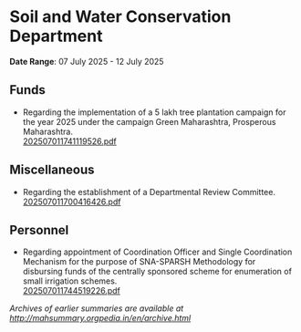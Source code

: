 # Soil and Water Conservation Department

**Date Range**: 07 July 2025 - 12 July 2025


## Funds
- Regarding the implementation of a 5 lakh tree plantation campaign for the year 2025 under the campaign Green Maharashtra, Prosperous Maharashtra.\
  [202507011741119526.pdf](https://gr.maharashtra.gov.in/Site/Upload/Government%20Resolutions/English/202507011741119526.pdf)

## Miscellaneous
- Regarding the establishment of a Departmental Review Committee.\
  [202507011700416426.pdf](https://gr.maharashtra.gov.in/Site/Upload/Government%20Resolutions/English/202507011700416426.pdf)

## Personnel
- Regarding appointment of Coordination Officer and Single Coordination Mechanism for the purpose of SNA-SPARSH Methodology for disbursing funds of the centrally sponsored scheme for enumeration of small irrigation schemes.\
  [202507011744519226.pdf](https://gr.maharashtra.gov.in/Site/Upload/Government%20Resolutions/English/202507011744519226.pdf)


*Archives of earlier summaries are available at http://mahsummary.orgpedia.in/en/archive.html*